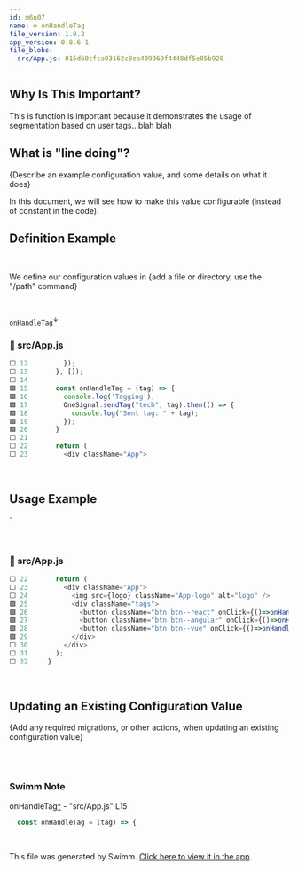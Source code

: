 ```yaml
---
id: m6n07
name: ⚙️ onHandleTag
file_version: 1.0.2
app_version: 0.8.6-1
file_blobs:
  src/App.js: 015d60cfca93162c8ea409969f4448df5e05b920
---
```


## Why Is This Important?

This is function is important because it demonstrates the usage of segmentation based on user tags...blah blah

## What is "line doing"?

{Describe an example configuration value, and some details on what it does}

In this document, we will see how to make this value configurable (instead of constant in the code).

## Definition Example

<br/>

We define our configuration values in {add a file or directory, use the "/path" command}

<br/>

`onHandleTag`[<sup id="ZvB1py">↓</sup>](#f-ZvB1py)
<!-- NOTE-swimm-snippet: the lines below link your snippet to Swimm -->
### 📄 src/App.js
```javascript
⬜ 12         });
⬜ 13       }, []);
⬜ 14     
🟩 15       const onHandleTag = (tag) => {
🟩 16         console.log('Tagging');
🟩 17         OneSignal.sendTag("tech", tag).then(() => {
🟩 18           console.log("Sent tag: " + tag);
🟩 19         });
🟩 20       }
⬜ 21     
⬜ 22       return (
⬜ 23         <div className="App">
```

<br/>

## Usage Example

`

<br/>

<!-- NOTE-swimm-snippet: the lines below link your snippet to Swimm -->
### 📄 src/App.js
```javascript
⬜ 22       return (
⬜ 23         <div className="App">
⬜ 24           <img src={logo} className="App-logo" alt="logo" />
🟩 25           <div className="tags">
🟩 26             <button className="btn btn--react" onClick={()=>onHandleTag('react')}>ReactJS</button>
🟩 27             <button className="btn btn--angular" onClick={()=>onHandleTag('angular')}>Angular</button>
🟩 28             <button className="btn btn--vue" onClick={()=>onHandleTag('vue')}>Vue</button>
🟩 29           </div>
⬜ 30         </div>
⬜ 31       );
⬜ 32     }
```

<br/>

## Updating an Existing Configuration Value

{Add any required migrations, or other actions, when updating an existing configuration value}

<br/>



<br/>

<!-- THIS IS AN AUTOGENERATED SECTION. DO NOT EDIT THIS SECTION DIRECTLY -->
### Swimm Note

<span id="f-ZvB1py">onHandleTag</span>[^](#ZvB1py) - "src/App.js" L15
```javascript
  const onHandleTag = (tag) => {
```

<br/>

This file was generated by Swimm. [Click here to view it in the app](https://app.swimm.io/repos/Z2l0aHViJTNBJTNBT25lU2lnbmFsLVJlYWN0LU5QTS1TYW1wbGUlM0ElM0FPbmVTaWduYWxEZXZlbG9wZXJz/docs/m6n07).